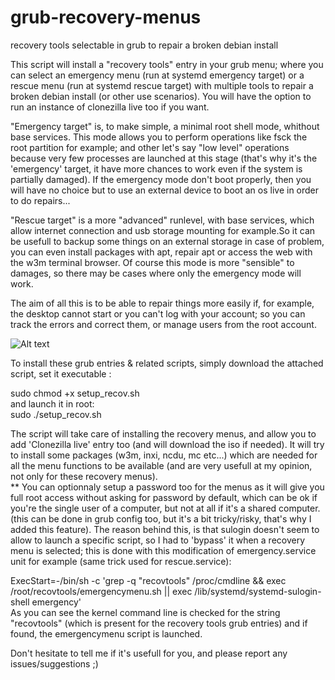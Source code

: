 # grub-recovery-menus
recovery tools selectable in grub to repair a broken debian install
  
This script will install a "recovery tools" entry in your grub menu; where you can select an emergency menu (run at systemd emergency target) or a rescue menu (run at systemd rescue target) with multiple tools to repair a broken debian install (or other use scenarios). You will have the option to run an instance of clonezilla live too if you want.
  
"Emergency target" is, to make simple, a minimal root shell mode, whithout base services. This mode allows you to perform operations like fsck the root partition for example; and other let's say "low level" operations because very few processes are launched at this stage (that's why it's the 'emergency' target, it have more chances to work even if the system is partially damaged).
If the emergency mode don't boot properly, then you will have no choice but to use an external device to boot an os live in order to do repairs...
  
"Rescue target" is a more "advanced" runlevel, with base services, which allow internet connection and usb storage mounting for example.So it can be usefull to backup some things on an external storage in case of problem, you can even install packages with apt, repair apt or access the web with the w3m terminal browser. Of course this mode is more "sensible" to damages, so there may be cases where only the emergency mode will work.  
  
The aim of all this is to be able to repair things more easily if, for example, the desktop cannot start or you can't log with your account; so you can track the errors and correct them, or manage users from the root account.  
  
![Alt text](/recovtools.jpg?raw=true "dark theme")
  
To install these grub entries & related scripts, simply download the attached script, set it executable :  

sudo chmod +x setup_recov.sh  
and launch it in root:  
sudo ./setup_recov.sh  
  
The script will take care of installing the recovery menus, and allow you to add 'Clonezilla live' entry too (and will download the iso if needed). It will try to install some packages (w3m, inxi, ncdu, mc etc...) which are needed for all the menu functions to be available (and are very usefull at my opinion, not only for these recovery menus).  
** You can optionnaly setup a password too for the menus as it will give you full root access without asking for password by default, which can be ok if you're the single user of a computer, but not at all if it's a shared computer. (this can be done in grub config too, but it's a bit tricky/risky, that's why I added this feature). The reason behind this, is that sulogin doesn't seem to allow to launch a specific script, so I had to 'bypass' it when a recovery menu is selected; this is done with this modification of emergency.service unit for example (same trick used for rescue.service):  
  
ExecStart=-/bin/sh -c 'grep -q "recovtools" /proc/cmdline && exec /root/recovtools/emergencymenu.sh || exec /lib/systemd/systemd-sulogin-shell emergency'  
As you can see the kernel command line is checked for the string "recovtools" (which is present for the recovery tools grub entries) and if found, the emergencymenu script is launched.

Don't hesitate to tell me if it's usefull for you, and please report any issues/suggestions ;)


